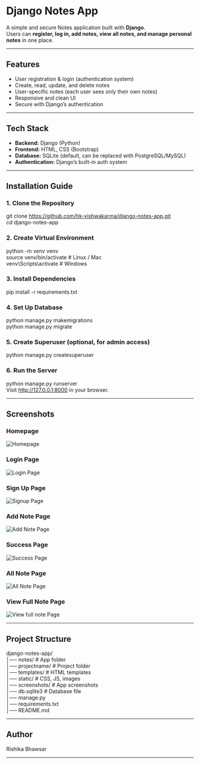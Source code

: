 
#  Django Notes App

A simple and secure Notes application built with **Django**.  
Users can **register, log in, add notes, view all notes, and manage personal notes** in one place.  

---

##  Features
-  User registration & login (authentication system)
-  Create, read, update, and delete notes
-  User-specific notes (each user sees only their own notes)
-  Responsive and clean UI
-  Secure with Django’s authentication

---

##  Tech Stack
- **Backend:** Django (Python)
- **Frontend:** HTML, CSS (Bootstrap)
- **Database:** SQLite (default, can be replaced with PostgreSQL/MySQL)
- **Authentication:** Django’s built-in auth system

---

##  Installation Guide

### 1. Clone the Repository

git clone https://github.com/hk-vishwakarma/django-notes-app.git  
cd django-notes-app

### 2. Create Virtual Environment
python -m venv venv  
source venv/bin/activate   # Linux / Mac  
venv\Scripts\activate      # Windows  


### 3. Install Dependencies
pip install -r requirements.txt


### 4. Set Up Database
python manage.py makemigrations  
python manage.py migrate


### 5. Create Superuser (optional, for admin access)
python manage.py createsuperuser


### 6. Run the Server
python manage.py runserver  
Visit  http://127.0.0.1:8000 in your browser.

---

## Screenshots

### Homepage
![Homepage](screenshots/home_page.jpg)


### Login Page
![Login Page](screenshots/login_page.jpg)

### Sign Up Page
![Signup Page](screenshots/sign_up.jpg)

### Add Note Page
![Add Note Page](screenshots/screenshots/add_note.jpg)

### Success Page
![Success Page](screenshots/success_msg_page.jpg)

### All Note Page
![All Note Page](screenshots/all_note.jpg)

### View Full Note Page
![View full note Page](screenshots/view_full_note.jpg)

---

## Project Structure
django-notes-app/  
│── notes/                # App folder  
│── projectname/          # Project folder  
│── templates/            # HTML templates  
│── static/               # CSS, JS, images  
│── screenshots/          # App screenshots  
│── db.sqlite3            # Database file  
│── manage.py  
│── requirements.txt  
│── README.md  

---

## Author
Rishika Bhawsar

---